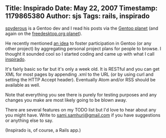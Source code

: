 Title: Inspirado
Date: May 22, 2007
Timestamp: 1179865380
Author: sjs
Tags: rails, inspirado
----

<a href="http://spyderous.livejournal.com/">spyderous</a> is a Gentoo dev and I read his posts via the <a href="http://planet.gentoo.org/">Gentoo planet</a> (and again on the <a href="http://planet.freedesktop.org/">freedesktop.org planet</a>).

He recently mentioned <a href="http://spyderous.livejournal.com/88463.html">an idea</a> to foster participation in Gentoo (or any other project) by aggregating personal project plans for people to browse. I thought it sounded cool so I started coding and came up with what I call <a href="http://http://rubyforge.org/projects/inspirado/">inspirado</a>.

It's fairly basic so far but it's only a week old. It is RESTful and you can get XML for most pages by appending .xml to the URL (or by using curl and setting the HTTP Accept header). Eventually Atom and/or RSS should be available as well.

Note that everything you see there is purely for testing purposes and any changes you make are most likely going to be blown away.

There are several features on my TODO list but I'd love to hear about any you might have. Write to sami.samhuri@gmail.com if you have suggestions or anything else to say.

(Inspirado is, of course, a Rails app.)

